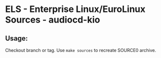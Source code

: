 # ELS - Enterprise Linux/EuroLinux Sources - audiocd-kio
 
## Usage:
  Checkout branch or tag. Use `make sources` to recreate  SOURCE0 archive.
